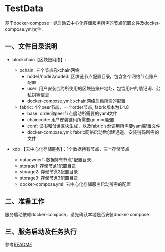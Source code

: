 # TestData
基于docker-compose一键启动去中心化存储服务所需的节点配置文件及docker-compose.yml文件.

## 一、文件目录说明
- blockchain【区块链网络】: 
    - xchain: 三个节点的xchain网络
        - node1/node2/node3: 区块链节点配置目录，包含各个网络节点账户配置
        - user: 用户安装合约所使用的区块链账户地址，包含用户的助记词、公私钥等信息
        - docker-compose.yml: xchain网络启动所需的配置
    - fabric: 4个peer节点，一个order节点, fabric版本为1.4.8
        - base: order和peer节点启动所需要的yaml文件
        - chaincode: 用户安装链码所需要go mod配置
        - conf: 证书和创世区块生成，以及fabric sdk调用所需要yaml配置文件
        - docker-compose.yml: fabric网络启动后创建通道、安装链码所需的文件

- xdb 【去中心化存储服务】：1个数据持有节点，三个存储节点
    - dataowner1: 数据持有节点1配置目录
    - storage1: 存储节点1配置目录
    - storage2: 存储节点2配置目录
    - storage3: 存储节点3配置目录
    - docker-compose.yml: 去中心化存储服务启动所需的配置

## 二、准备工作
服务启动依赖docker-compose，请先确认本地是否安装docker-compose

## 三、服务启动及任务执行
参考[README](../scripts/README.md)